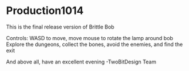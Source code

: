# Production1014
This is the final release version of Brittle Bob

Controls: WASD to move, move mouse to rotate the lamp around bob
Explore the dungeons, collect the bones, avoid the enemies, and find the exit

And above all, have an excellent evening
-TwoBitDesign Team
